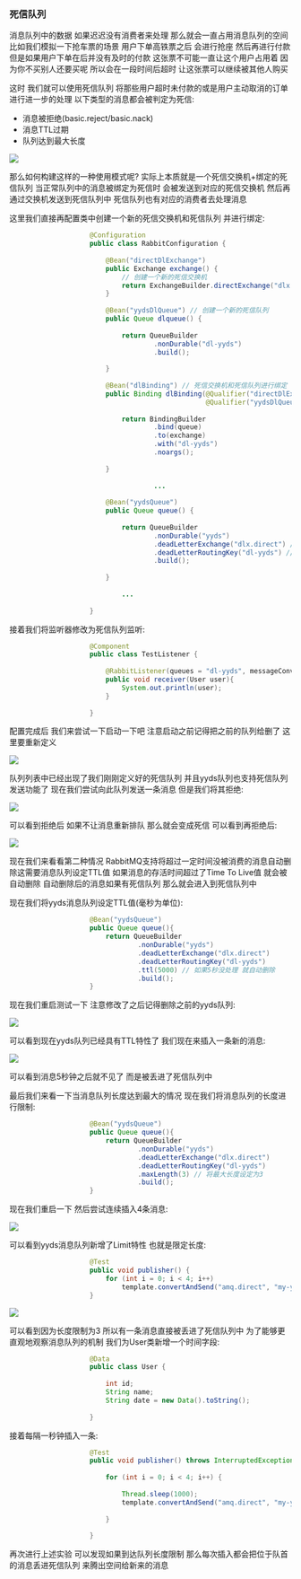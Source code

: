 ### 死信队列
消息队列中的数据 如果迟迟没有消费者来处理 那么就会一直占用消息队列的空间 比如我们模拟一下抢车票的场景 用户下单高铁票之后 会进行抢座 然后再进行付款
但是如果用户下单在后并没有及时的付款 这张票不可能一直让这个用户占用着 因为你不买别人还要买呢 所以会在一段时间后超时 让这张票可以继续被其他人购买

这时 我们就可以使用死信队列 将那些用户超时未付款的或是用户主动取消的订单 进行进一步的处理 以下类型的消息都会被判定为死信:
- 消息被拒绝(basic.reject/basic.nack)
- 消息TTL过期
- 队列达到最大长度

<img src="https://image.itbaima.net/markdown/2023/03/08/itUWySuA9kvcEgs.jpg"/>

那么如何构建这样的一种使用模式呢? 实际上本质就是一个死信交换机+绑定的死信队列 当正常队列中的消息被绑定为死信时 会被发送到对应的死信交换机 然后再通过交换机发送到死信队列中 死信队列也有对应的消费者去处理消息

这里我们直接再配置类中创建一个新的死信交换机和死信队列 并进行绑定:

```java
                    @Configuration
                    public class RabbitConfiguration {
                    
                        @Bean("directDlExchange")
                        public Exchange exchange() {
                            // 创建一个新的死信交换机
                            return ExchangeBuilder.directExchange("dlx.direct").build();
                        }
                    
                        @Bean("yydsDlQueue") // 创建一个新的死信队列
                        public Queue dlqueue() {
                    
                            return QueueBuilder
                                    .nonDurable("dl-yyds")
                                    .build();
                    
                        }
                    
                        @Bean("dlBinding") // 死信交换机和死信队列进行绑定
                        public Binding dlBinding(@Qualifier("directDlExchange") Exchange exchange,
                                                 @Qualifier("yydsDlQueue") Queue queue) {
                    
                            return BindingBuilder
                                    .bind(queue)
                                    .to(exchange)
                                    .with("dl-yyds")
                                    .noargs();
                    
                        }
                                
                                    ...
                    
                        @Bean("yydsQueue")
                        public Queue queue() {
                    
                            return QueueBuilder
                                    .nonDurable("yyds")
                                    .deadLetterExchange("dlx.direct") // 指定死信交换机
                                    .deadLetterRoutingKey("dl-yyds") // 指定死信Routingkey
                                    .build();
                    
                        }
                        
                            ...
                    
                    }
```

接着我们将监听器修改为死信队列监听:

```java
                    @Component
                    public class TestListener {
    
                        @RabbitListener(queues = "dl-yyds", messageConverter = "jacksonConverter")
                        public void receiver(User user){
                            System.out.println(user);
                        }
                        
                    }
```

配置完成后 我们来尝试一下启动一下吧 注意启动之前记得把之前的队列给删了 这里要重新定义

<img src="https://image.itbaima.net/markdown/2023/03/08/AdrS9yxnRojfWgL.jpg"/>

队列列表中已经出现了我们刚刚定义好的死信队列 并且yyds队列也支持死信队列发送功能了 现在我们尝试向此队列发送一条消息 但是我们将其拒绝:

<img src="https://image.itbaima.net/markdown/2023/03/08/mLokEWYcQ4PXnar.jpg"/>

可以看到拒绝后 如果不让消息重新排队 那么就会变成死信 可以看到再拒绝后:

<img src="https://image.itbaima.net/markdown/2023/03/08/rgiWVJMbpKzQX46.jpg"/>

现在我们来看看第二种情况 RabbitMQ支持将超过一定时间没被消费的消息自动删除这需要消息队列设定TTL值 如果消息的存活时间超过了Time To Live值 就会被自动删除 自动删除后的消息如果有死信队列 那么就会进入到死信队列中

现在我们将yyds消息队列设定TTL值(毫秒为单位):

```java
                    @Bean("yydsQueue")
                    public Queue queue(){
                        return QueueBuilder
                                .nonDurable("yyds")
                                .deadLetterExchange("dlx.direct")
                                .deadLetterRoutingKey("dl-yyds")
                                .ttl(5000) // 如果5秒没处理 就自动删除
                                .build();
                    }
```

现在我们重启测试一下 注意修改了之后记得删除之前的yyds队列:

<img src="https://image.itbaima.net/markdown/2023/03/08/u8xboyv3aTJ9ZE6.jpg"/>

可以看到现在yyds队列已经具有TTL特性了 我们现在来插入一条新的消息:

<img src="https://image.itbaima.net/markdown/2023/03/08/2qensPxuf3zLoQ1.jpg"/>

可以看到消息5秒钟之后就不见了 而是被丢进了死信队列中

最后我们来看一下当消息队列长度达到最大的情况 现在我们将消息队列的长度进行限制:

```java
                    @Bean("yydsQueue")
                    public Queue queue(){
                        return QueueBuilder
                                .nonDurable("yyds")
                                .deadLetterExchange("dlx.direct")
                                .deadLetterRoutingKey("dl-yyds")
                                .maxLength(3) // 将最大长度设定为3
                                .build();
                    }
```

现在我们重启一下 然后尝试连续插入4条消息:

<img src="https://image.itbaima.net/markdown/2023/03/08/56TsMf24QlhZCYL.jpg"/>

可以看到yyds消息队列新增了Limit特性 也就是限定长度:

```java
                    @Test
                    public void publisher() {
                        for (int i = 0; i < 4; i++) 
                            template.convertAndSend("amq.direct", "my-yyds", new User());
                    }       
```

<img src="https://image.itbaima.net/markdown/2023/03/08/d3lEHLPR4VNF92T.jpg"/>

可以看到因为长度限制为3 所以有一条消息直接被丢进了死信队列中 为了能够更直观地观察消息队列的机制 我们为User类新增一个时间字段:

```java
                    @Data
                    public class User {
    
                        int id;
                        String name;
                        String date = new Data().toString();
                        
                    }   
```

接着每隔一秒钟插入一条:

```java
                    @Test
                    public void publisher() throws InterruptedException {
    
                        for (int i = 0; i < 4; i++) {
                            
                            Thread.sleep(1000);
                            template.convertAndSend("amq.direct", "my-yyds", new User());
                            
                        }
                        
                    }
```

再次进行上述实验 可以发现如果到达队列长度限制 那么每次插入都会把位于队首的消息丢进死信队列 来腾出空间给新来的消息